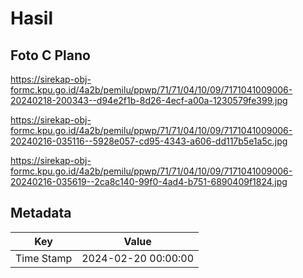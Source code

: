 # Hasil

## Foto C Plano

https://sirekap-obj-formc.kpu.go.id/4a2b/pemilu/ppwp/71/71/04/10/09/7171041009006-20240218-200343--d94e2f1b-8d26-4ecf-a00a-1230579fe399.jpg

https://sirekap-obj-formc.kpu.go.id/4a2b/pemilu/ppwp/71/71/04/10/09/7171041009006-20240216-035116--5928e057-cd95-4343-a606-dd117b5e1a5c.jpg

https://sirekap-obj-formc.kpu.go.id/4a2b/pemilu/ppwp/71/71/04/10/09/7171041009006-20240216-035619--2ca8c140-99f0-4ad4-b751-6890409f1824.jpg


## Metadata

| Key        | Value               |
| ---------- | ------------------- |
| Time Stamp | 2024-02-20 00:00:00 |



